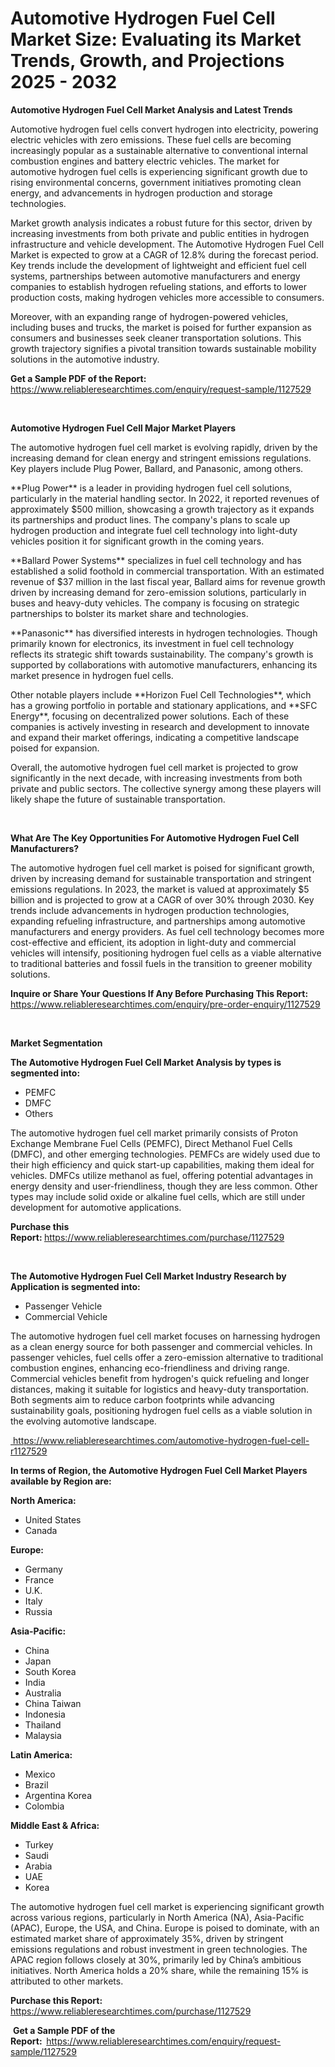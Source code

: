 <p><h1>Automotive Hydrogen Fuel Cell Market Size: Evaluating its Market Trends, Growth, and Projections 2025 - 2032</h1></p><p><strong>Automotive Hydrogen Fuel Cell Market Analysis and Latest Trends</strong></p>
<p><p>Automotive hydrogen fuel cells convert hydrogen into electricity, powering electric vehicles with zero emissions. These fuel cells are becoming increasingly popular as a sustainable alternative to conventional internal combustion engines and battery electric vehicles. The market for automotive hydrogen fuel cells is experiencing significant growth due to rising environmental concerns, government initiatives promoting clean energy, and advancements in hydrogen production and storage technologies.</p><p>Market growth analysis indicates a robust future for this sector, driven by increasing investments from both private and public entities in hydrogen infrastructure and vehicle development. The Automotive Hydrogen Fuel Cell Market is expected to grow at a CAGR of 12.8% during the forecast period. Key trends include the development of lightweight and efficient fuel cell systems, partnerships between automotive manufacturers and energy companies to establish hydrogen refueling stations, and efforts to lower production costs, making hydrogen vehicles more accessible to consumers.</p><p>Moreover, with an expanding range of hydrogen-powered vehicles, including buses and trucks, the market is poised for further expansion as consumers and businesses seek cleaner transportation solutions. This growth trajectory signifies a pivotal transition towards sustainable mobility solutions in the automotive industry.</p></p>
<p><strong>Get a Sample PDF of the Report:&nbsp;</strong> <a href="https://www.reliableresearchtimes.com/enquiry/request-sample/1127529?utm_campaign=3366&utm_medium=2&utm_source=Github&utm_content=ia&utm_term=17042025&utm_id=automotive-hydrogen-fuel-cell">https://www.reliableresearchtimes.com/enquiry/request-sample/1127529</a></p>
<p>&nbsp;</p>
<p><strong>Automotive Hydrogen Fuel Cell Major Market Players</strong></p>
<p><p>The automotive hydrogen fuel cell market is evolving rapidly, driven by the increasing demand for clean energy and stringent emissions regulations. Key players include Plug Power, Ballard, and Panasonic, among others.</p><p>**Plug Power** is a leader in providing hydrogen fuel cell solutions, particularly in the material handling sector. In 2022, it reported revenues of approximately $500 million, showcasing a growth trajectory as it expands its partnerships and product lines. The company's plans to scale up hydrogen production and integrate fuel cell technology into light-duty vehicles position it for significant growth in the coming years.</p><p>**Ballard Power Systems** specializes in fuel cell technology and has established a solid foothold in commercial transportation. With an estimated revenue of $37 million in the last fiscal year, Ballard aims for revenue growth driven by increasing demand for zero-emission solutions, particularly in buses and heavy-duty vehicles. The company is focusing on strategic partnerships to bolster its market share and technologies.</p><p>**Panasonic** has diversified interests in hydrogen technologies. Though primarily known for electronics, its investment in fuel cell technology reflects its strategic shift towards sustainability. The company's growth is supported by collaborations with automotive manufacturers, enhancing its market presence in hydrogen fuel cells.</p><p>Other notable players include **Horizon Fuel Cell Technologies**, which has a growing portfolio in portable and stationary applications, and **SFC Energy**, focusing on decentralized power solutions. Each of these companies is actively investing in research and development to innovate and expand their market offerings, indicating a competitive landscape poised for expansion.</p><p>Overall, the automotive hydrogen fuel cell market is projected to grow significantly in the next decade, with increasing investments from both private and public sectors. The collective synergy among these players will likely shape the future of sustainable transportation.</p></p>
<p>&nbsp;</p>
<p><strong>What Are The Key Opportunities For Automotive Hydrogen Fuel Cell Manufacturers?</strong></p>
<p><p>The automotive hydrogen fuel cell market is poised for significant growth, driven by increasing demand for sustainable transportation and stringent emissions regulations. In 2023, the market is valued at approximately $5 billion and is projected to grow at a CAGR of over 30% through 2030. Key trends include advancements in hydrogen production technologies, expanding refueling infrastructure, and partnerships among automotive manufacturers and energy providers. As fuel cell technology becomes more cost-effective and efficient, its adoption in light-duty and commercial vehicles will intensify, positioning hydrogen fuel cells as a viable alternative to traditional batteries and fossil fuels in the transition to greener mobility solutions.</p></p>
<p><strong>Inquire or Share Your Questions If Any Before Purchasing This Report:</strong> <a href="https://www.reliableresearchtimes.com/enquiry/pre-order-enquiry/1127529?utm_campaign=3366&utm_medium=2&utm_source=Github&utm_content=ia&utm_term=17042025&utm_id=automotive-hydrogen-fuel-cell">https://www.reliableresearchtimes.com/enquiry/pre-order-enquiry/1127529</a></p>
<p>&nbsp;</p>
<p><strong>Market Segmentation</strong></p>
<p><strong>The Automotive Hydrogen Fuel Cell Market Analysis by types is segmented into:</strong></p>
<p><ul><li>PEMFC</li><li>DMFC</li><li>Others</li></ul></p>
<p><p>The automotive hydrogen fuel cell market primarily consists of Proton Exchange Membrane Fuel Cells (PEMFC), Direct Methanol Fuel Cells (DMFC), and other emerging technologies. PEMFCs are widely used due to their high efficiency and quick start-up capabilities, making them ideal for vehicles. DMFCs utilize methanol as fuel, offering potential advantages in energy density and user-friendliness, though they are less common. Other types may include solid oxide or alkaline fuel cells, which are still under development for automotive applications.</p></p>
<p><strong>Purchase this Report:&nbsp;</strong><a href="https://www.reliableresearchtimes.com/purchase/1127529?utm_campaign=3366&utm_medium=2&utm_source=Github&utm_content=ia&utm_term=17042025&utm_id=automotive-hydrogen-fuel-cell">https://www.reliableresearchtimes.com/purchase/1127529</a></p>
<p>&nbsp;</p>
<p><strong>The Automotive Hydrogen Fuel Cell Market Industry Research by Application is segmented into:</strong></p>
<p><ul><li>Passenger Vehicle</li><li>Commercial Vehicle</li></ul></p>
<p><p>The automotive hydrogen fuel cell market focuses on harnessing hydrogen as a clean energy source for both passenger and commercial vehicles. In passenger vehicles, fuel cells offer a zero-emission alternative to traditional combustion engines, enhancing eco-friendliness and driving range. Commercial vehicles benefit from hydrogen's quick refueling and longer distances, making it suitable for logistics and heavy-duty transportation. Both segments aim to reduce carbon footprints while advancing sustainability goals, positioning hydrogen fuel cells as a viable solution in the evolving automotive landscape.</p></p>
<p><a href="https://www.reliableresearchtimes.com/automotive-hydrogen-fuel-cell-r1127529?utm_campaign=3366&utm_medium=2&utm_source=Github&utm_content=ia&utm_term=17042025&utm_id=automotive-hydrogen-fuel-cell">&nbsp;https://www.reliableresearchtimes.com/automotive-hydrogen-fuel-cell-r1127529</a></p>
<p><strong>In terms of Region, the Automotive Hydrogen Fuel Cell Market Players available by Region are:</strong></p>
<p>
    <p> <strong> North America: </strong>
        <ul>
            <li>United States</li>
            <li>Canada</li>
        </ul>
        </p> 
    <p> <strong> Europe: </strong>
        <ul>
            <li>Germany</li>
            <li>France</li>
            <li>U.K.</li>
            <li>Italy</li>
            <li>Russia</li>
        </ul>
        </p> 
    <p> <strong> Asia-Pacific: </strong>
        <ul>
            <li>China</li>
            <li>Japan</li>
            <li>South Korea</li>
            <li>India</li>
            <li>Australia</li>
            <li>China Taiwan</li>
            <li>Indonesia</li>
            <li>Thailand</li>
            <li>Malaysia</li>
        </ul>
        </p> 
    <p> <strong> Latin America: </strong>
        <ul>
            <li>Mexico</li>
            <li>Brazil</li>
            <li>Argentina Korea</li>
            <li>Colombia</li>
        </ul>
        </p> 
    <p> <strong> Middle East & Africa: </strong>
        <ul>
            <li>Turkey</li>
            <li>Saudi</li>
            <li>Arabia</li>
            <li>UAE</li>
            <li>Korea</li>
        </ul>
    </p>
    </p>
<p><p>The automotive hydrogen fuel cell market is experiencing significant growth across various regions, particularly in North America (NA), Asia-Pacific (APAC), Europe, the USA, and China. Europe is poised to dominate, with an estimated market share of approximately 35%, driven by stringent emissions regulations and robust investment in green technologies. The APAC region follows closely at 30%, primarily led by China’s ambitious initiatives. North America holds a 20% share, while the remaining 15% is attributed to other markets.</p></p>
<p><strong>Purchase this Report: </strong><a href="https://www.reliableresearchtimes.com/purchase/1127529?utm_campaign=3366&utm_medium=2&utm_source=Github&utm_content=ia&utm_term=17042025&utm_id=automotive-hydrogen-fuel-cell">https://www.reliableresearchtimes.com/purchase/1127529</a></p>
<p>&nbsp;<strong>Get a Sample PDF of the Report:&nbsp;&nbsp;</strong><a href="https://www.reliableresearchtimes.com/enquiry/request-sample/1127529?utm_campaign=3366&utm_medium=2&utm_source=Github&utm_content=ia&utm_term=17042025&utm_id=automotive-hydrogen-fuel-cell">https://www.reliableresearchtimes.com/enquiry/request-sample/1127529</a></p>
<p><strong></strong></p>
<p><p></p><p></p><p></p></p>